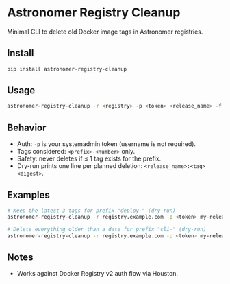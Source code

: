 # Astronomer Registry Cleanup

Minimal CLI to delete old Docker image tags in Astronomer registries.

## Install

```bash
pip install astronomer-registry-cleanup
```

## Usage

```bash
astronomer-registry-cleanup -r <registry> -p <token> <release_name> -f <prefix> (--keep-n-tags N | --drop-older-tags YYYY-MM-DD) [--dry-run]
```

## Behavior

- Auth: `-p` is your systemadmin token (username is not required).
- Tags considered: `<prefix>-<number>` only.
- Safety: never deletes if ≤ 1 tag exists for the prefix.
- Dry-run prints one line per planned deletion: `<release_name>:<tag> <digest>`.

## Examples

```bash
# Keep the latest 3 tags for prefix "deploy-" (dry-run)
astronomer-registry-cleanup -r registry.example.com -p <token> my-release -f deploy- --keep-n-tags 3 --dry-run

# Delete everything older than a date for prefix "cli-" (dry-run)
astronomer-registry-cleanup -r registry.example.com -p <token> my-release -f cli- --drop-older-tags 2025-08-01 --dry-run
```

## Notes

- Works against Docker Registry v2 auth flow via Houston.
